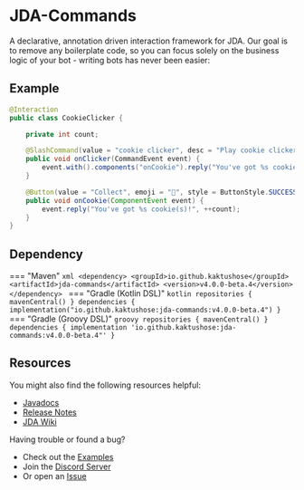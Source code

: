 # JDA-Commands

A declarative, annotation driven interaction framework for JDA. Our goal is to remove any boilerplate code, so 
you can focus solely on the business logic of your bot - writing bots has never been easier:

## Example
```java
@Interaction
public class CookieClicker {

    private int count;

    @SlashCommand(value = "cookie clicker", desc = "Play cookie clicker")
    public void onClicker(CommandEvent event) {
        event.with().components("onCookie").reply("You've got %s cookie(s)!", count);
    }

    @Button(value = "Collect", emoji = "🍪", style = ButtonStyle.SUCCESS)
    public void onCookie(ComponentEvent event) {
        event.reply("You've got %s cookie(s)!", ++count);
    }
}
```
## Dependency
=== "Maven"
      ```xml
      <dependency>
         <groupId>io.github.kaktushose</groupId>
         <artifactId>jda-commands</artifactId>
         <version>v4.0.0-beta.4</version>
      </dependency>
      ```
=== "Gradle (Kotlin DSL)"
      ```kotlin
      repositories {
         mavenCentral()
      }
      dependencies {
         implementation("io.github.kaktushose:jda-commands:v4.0.0-beta.4")
      }
      ```
=== "Gradle (Groovy DSL)"
      ```groovy
      repositories {
         mavenCentral()
      }
      dependencies {
         implementation 'io.github.kaktushose:jda-commands:v4.0.0-beta.4"'
      }
      ```

## Resources

You might also find the following resources helpful:

- [Javadocs](https://kaktushose.github.io/jda-commands/javadocs/latest/)
- [Release Notes](https://github.com/Kaktushose/jda-commands/releases)
- [JDA Wiki](https://jda.wiki/)

Having trouble or found a bug?

- Check out the [Examples](https://github.com/Kaktushose/jda-commands/tree/main/src/examples)
- Join the [Discord Server](https://discord.gg/JYWezvQ)
- Or open an [Issue](https://github.com/Kaktushose/jda-commands/issues)

